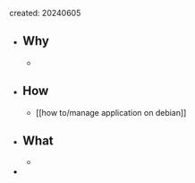 created: 20240605

- ## Why
  -
- ## How
  - [[how to/manage application on debian]]
- ## What
  -
-
